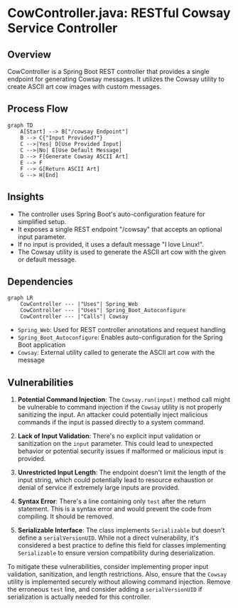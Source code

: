 # CowController.java: RESTful Cowsay Service Controller

## Overview

CowController is a Spring Boot REST controller that provides a single endpoint for generating Cowsay messages. It utilizes the Cowsay utility to create ASCII art cow images with custom messages.

## Process Flow

```mermaid
graph TD
    A[Start] --> B["/cowsay Endpoint"]
    B --> C{"Input Provided?"}
    C -->|Yes| D[Use Provided Input]
    C -->|No| E[Use Default Message]
    D --> F[Generate Cowsay ASCII Art]
    E --> F
    F --> G[Return ASCII Art]
    G --> H[End]
```

## Insights

- The controller uses Spring Boot's auto-configuration feature for simplified setup.
- It exposes a single REST endpoint "/cowsay" that accepts an optional input parameter.
- If no input is provided, it uses a default message "I love Linux!".
- The Cowsay utility is used to generate the ASCII art cow with the given or default message.

## Dependencies

```mermaid
graph LR
    CowController --- |"Uses"| Spring_Web
    CowController --- |"Uses"| Spring_Boot_Autoconfigure
    CowController --- |"Calls"| Cowsay
```

- `Spring_Web`: Used for REST controller annotations and request handling
- `Spring_Boot_Autoconfigure`: Enables auto-configuration for the Spring Boot application
- `Cowsay`: External utility called to generate the ASCII art cow with the message

## Vulnerabilities

1. **Potential Command Injection**: The `Cowsay.run(input)` method call might be vulnerable to command injection if the `Cowsay` utility is not properly sanitizing the input. An attacker could potentially inject malicious commands if the input is passed directly to a system command.

2. **Lack of Input Validation**: There's no explicit input validation or sanitization on the `input` parameter. This could lead to unexpected behavior or potential security issues if malformed or malicious input is provided.

3. **Unrestricted Input Length**: The endpoint doesn't limit the length of the input string, which could potentially lead to resource exhaustion or denial of service if extremely large inputs are provided.

4. **Syntax Error**: There's a line containing only `test` after the return statement. This is a syntax error and would prevent the code from compiling. It should be removed.

5. **Serializable Interface**: The class implements `Serializable` but doesn't define a `serialVersionUID`. While not a direct vulnerability, it's considered a best practice to define this field for classes implementing `Serializable` to ensure version compatibility during deserialization.

To mitigate these vulnerabilities, consider implementing proper input validation, sanitization, and length restrictions. Also, ensure that the `Cowsay` utility is implemented securely without allowing command injection. Remove the erroneous `test` line, and consider adding a `serialVersionUID` if serialization is actually needed for this controller.
